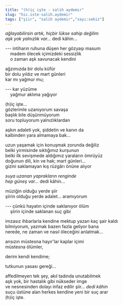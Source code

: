 ```yaml
---
title: "(h)iç işte - salih aydemir"
slug: "hic.iste-salih.aydemir"
tags: ["şiir", "salih aydemir","sayı:sekiz"]
---
```


*ağlayabilirsin artık, hiçbir lükse sahip değilim\
aşk yok yalnızlık var...* dedi kâhin...

--- intiharın ruhuna düşen her gözyaşı masum\
    madem ölecek içimizdeki sessizlik\
    o zaman aşk savunacak kendini

ağzımızda bir dolu küfür\
bir dolu yıldız ve mart günleri\
kar mı yağmur mu;

--- kar yüzüme\
    yağmur aklıma yağıyor

(h)iç işte...\
gözlerimle uzanıyorum savaşa\
başlık bile düşünmüyorum\
soru topluyorum yalnızlıklardan

aşkın adaleti yok, şiddetin ve kanın da\
kalbinden yara almamaya bak...

uzun yaşamak için konuşmak zorunda değiliz\
belki yirmisinde sıktığımız kurşunun\
belki ilk sevişmede aldığımız yaraların ömrüyüz\
doğunun dili, kin ve hak; mart günleri...\
gizini saklamayan kış rüzgârı önüne alıyor

*suya uzanan yaprakların renginde\
hep güneş var...* dedi kâhin...

müziğin olduğu yerde şiir\
şiirin olduğu yerde adalet... aramıyorum

--- çünkü hayatın içinde saklanıyor ölüm\
    şiirin içinde saklanan suç gibi

imzasız ihbarlarla kendine mektup yazan kaç şair kaldı\
bilmiyorum, yazmak bazen fazla geliyor bana\
nerede, ne zaman ve nasıl öleceğini anlatmak...

ansızın müstesna hayır'lar kaplar içimi\
müstesna ölümler,

derim kendi kendime;

tutkunun yasası gereği...

affedilmeyen tek şey, akıl tadında unutabilmek\
aşk yok, bir hastalık gibi nükseder imge\
ve nesnesinden dolayı infaz edilir şiir... *dedi kâhin*\
suçu üstüne alan herkes kendine yeni bir suç arar\
(h)iç işte.
